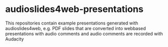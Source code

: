 # audioslides4web-presentations
This repositories contain example presentations generated with audioslides4web, e.g. PDF slides that are converted into webbased presentations with audio comments and audio comments are recorded with Audacity
